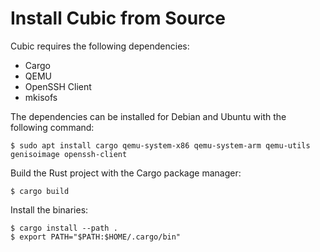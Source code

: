 # Install Cubic from Source

Cubic requires the following dependencies:
  - Cargo
  - QEMU
  - OpenSSH Client
  - mkisofs

The dependencies can be installed for Debian and Ubuntu with the following command:
```
$ sudo apt install cargo qemu-system-x86 qemu-system-arm qemu-utils genisoimage openssh-client
```

Build the Rust project with the Cargo package manager:
```
$ cargo build
```

Install the binaries:
```
$ cargo install --path .
$ export PATH="$PATH:$HOME/.cargo/bin"
```
